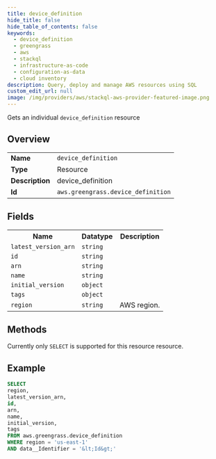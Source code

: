 ```yaml
---
title: device_definition
hide_title: false
hide_table_of_contents: false
keywords:
  - device_definition
  - greengrass
  - aws
  - stackql
  - infrastructure-as-code
  - configuration-as-data
  - cloud inventory
description: Query, deploy and manage AWS resources using SQL
custom_edit_url: null
image: /img/providers/aws/stackql-aws-provider-featured-image.png
---
```

Gets an individual <code>device_definition</code> resource

## Overview
<table><tbody>
<tr><td><b>Name</b></td><td><code>device_definition</code></td></tr>
<tr><td><b>Type</b></td><td>Resource</td></tr>
<tr><td><b>Description</b></td><td>device_definition</td></tr>
<tr><td><b>Id</b></td><td><code>aws.greengrass.device_definition</code></td></tr>
</tbody></table>

## Fields
<table><tbody>
<tr><th>Name</th><th>Datatype</th><th>Description</th></tr>
<tr><td><code>latest_version_arn</code></td><td><code>string</code></td><td></td></tr>
<tr><td><code>id</code></td><td><code>string</code></td><td></td></tr>
<tr><td><code>arn</code></td><td><code>string</code></td><td></td></tr>
<tr><td><code>name</code></td><td><code>string</code></td><td></td></tr>
<tr><td><code>initial_version</code></td><td><code>object</code></td><td></td></tr>
<tr><td><code>tags</code></td><td><code>object</code></td><td></td></tr>
<tr><td><code>region</code></td><td><code>string</code></td><td>AWS region.</td></tr>

</tbody></table>

## Methods
Currently only <code>SELECT</code> is supported for this resource resource.





## Example
```sql
SELECT
region,
latest_version_arn,
id,
arn,
name,
initial_version,
tags
FROM aws.greengrass.device_definition
WHERE region = 'us-east-1'
AND data__Identifier = '&lt;Id&gt;'
```
